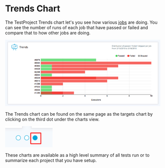 # Trends Chart

The TestProject Trends chart let's you see how various [jobs](../../schedule-and-run-tests/create-and-schedule-jobs.md) are doing. You can see the number of runs of each job that have passed or failed and compare that to how other jobs are doing.

![Job Comparison chart](../../.gitbook/assets/image%20%28203%29.png)

The Trends chart can be found on the same page as the targets chart by clicking on the third dot under the charts view.

![Trends and Target Chart Location](../../.gitbook/assets/image%20%28256%29.png)

These charts are available as a high level summary of all tests run or to summarize each project that you have setup. 



